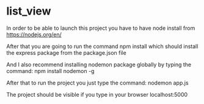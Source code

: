 # list_view

In order to be able to launch this project you have to have node install from https://nodejs.org/en/

After that you are going to run the command npm install which should install the express package from the package.json file

And I also recommend installing nodemon package globally by typing the command: 
  npm install nodemon -g

After that to run the project you just type the command: 
  nodemon app.js

The project should be visible if you type in your browser localhost:5000

